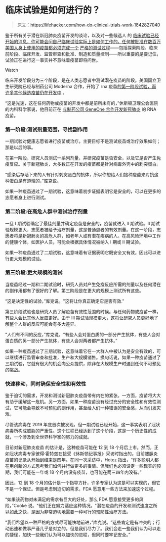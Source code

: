 # 临床试验是如何进行的？

> 原文：<https://lifehacker.com/how-do-clinical-trials-work-1842827040>

鉴于所有关于潜在新冠肺炎疫苗开发的谈论，以及对一些候选人 的 [临床试验已经开始的消息，你可能会问自己临床试验实际上是如何工作的。任何被批准在数百万美国人身上使用的疫苗都必须完成一个](https://www.the-scientist.com/news-opinion/covid-19-vaccine-frontrunners-67382) [严格的测试过程](https://www.cdc.gov/vaccines/basics/test-approve.html)——包括探索阶段、临床前阶段、临床开发、监管审查和批准、制造和质量控制——所以重要的是要记住，试验正在进行这一事实并不意味着疫苗即将问世。

Watch

临床开发阶段分为三个阶段，是在人类志愿者中测试潜在疫苗的阶段。美国国立卫生研究院已经与制药公司 Moderna 合作，开始了 rna 疫苗[的第一阶段试验，而](https://www.nih.gov/news-events/news-releases/nih-clinical-trial-investigational-vaccine-covid-19-begins) [许多其他候选疫苗仍在开发中](https://www.nature.com/articles/d41573-020-00073-5) 。

“这是光速，这在任何药物或疫苗的开发中都是前所未有的，”休斯顿卫理公会医院的内科科学家说，他目前正在 [与制药公司 GeneOne 合作开发新冠肺炎](https://www.houstonchronicle.com/neighborhood/woodlands/health/article/Behind-the-scenes-Houston-doctor-preps-for-new-15192520.php?fbclid=IwAR261zwrAWs6OklUls7yrunTbUnMfRc9-5PPqeP5ASYzFcotLWToQsFVJGo#?utm_campaign=CMS%20Sharing%20Tools%20(Premium)&utm_source=facebook.com&utm_medium=referral) 的 RNA 疫苗。

### 第一阶段:测试剂量范围，寻找副作用

一期试验对健康志愿者进行疫苗或治疗。主要目标不是测试疫苗或治疗效果如何；那是以后的事。

在第一阶段，研究人员测试一系列剂量，并研究疫苗是否安全，以及它是否产生免疫反应。关于新冠肺炎，大多数正在开发的疫苗都是针对病毒外壳中的刺突蛋白。

“感染后存活下来的人有针对刺突蛋白的抗体，所以你想给人们接种疫苗来对抗这种蛋白是有道理的，”库克说。

如果一种疫苗通过了一期试验，这意味着初步证据表明它是安全的，可以在更多的志愿者身上进行测试。

### 第二阶段:在高危人群中测试治疗剂量

一旦 I 期试验确定了最佳剂量并确定疫苗是安全的，疫苗就进入 II 期试验。II 期试验规模更大，志愿者被给予治疗剂量，这是普通患者的有效剂量。在这一阶段，志愿者将是新冠肺炎的高危人群，如老年人或有潜在疾病的人。在高风险环境中工作的健康个体，如医护人员，可能会根据具体情况被纳入 I 期或 II 期试验。

如果一种疫苗通过了二期试验，这意味着有证据表明它既安全又有效，因此可以进行更大规模的试验。

### 第三阶段:更大规模的测试

当疫苗经过一期和二期试验时，研究人员对产生免疫反应所需的剂量以及任何潜在的副作用都有了很好的了解。第三阶段是在更大的规模上测试所有这些。

“这是决定性的试验，”库克说。"这将让你真正确定它是否有效."

第三阶段试验也是研究人员了解疫苗有效性范围的时候。与任何药物或疫苗一样，有些人会比其他人反应更好。由于 III 期试验规模更大，这将让研究人员更好地了解整个人群的反应可能会有多大差异。

“人们有不同的反应，”库克说。“有些人会对蛋白质的一部分产生抗体，有些人会对蛋白质的另一部分产生抗体，有些人会对两者都产生抗体。”

如果一种疫苗通过了三期试验，这意味着它在一大群人中被认为是安全有效的，可以继续进行监管审查和批准，生产和大规模销售。换句话说，如果一种疫苗通过了三期试验，它就有很大的机会向公众提供，除非在大规模生产时遇到任何不可预见的挑战。

### 快速移动，同时确保安全性和有效性

鉴于迫切的需求，开发和测试新冠肺炎疫苗带有内在的紧张。一方面，疫苗将大大有助于缓解这一危机。另一方面，如果一种疫苗没有经过充分的安全性和有效性测试，它可能会导致不可预见的副作用，甚至给人们一种错误的安全感，从而引发灾难。

尽管该病毒在 2019 年底首次被发现，但一期试验已经开始，这一事实表明了冠状病毒所构成威胁的严重性。这个过程已经达到了这个阶段，这是一个历史性的成就，一个涉及到全世界科学家的努力的成就。

目前对新冠肺炎疫苗 的估计是，这种疫苗可能在 12 到 18 个月后上市。然而，正如冠状病毒专家彼得·霍特兹在接受《休斯顿纪事报》采访时指出的，目前腮腺炎疫苗的记录从开始到结束是四年。在同一次采访中，Hotez 指出，“许多聪明人都在用创新的方式思考我们如何并行做更多的事情。但我们也必须设定一些现实的预期，我们可能在一年或 18 个月内没有疫苗，也可能在两三四年内没有。”

因此，12 到 18 个月的估计是一个指导方针，许多专家认为这是可以实现的，但它不是一个保证。但是考虑到迫切的需求，FDA 愿意用一些方法来加速这个过程。

“如果该药物对未满足的需求有巨大的好处，那么 FDA 愿意接受更多的风险，”Cooke 说。"他们正在努力适应这种情况。"潜在疫苗的开发和测试速度之所以如此之快，是因为非常迫切地需要一种可行的预防性治疗方法。

“我们希望以一种严格的方式尽可能快地前进，”库克说。“这些肯定是有冲突的；行动迅速和做事严谨几乎是对立的。但是我们尽力了。我们会走一些我们认为可以走的捷径，加快一些我们认为可以加快的进程，但同时要牢记安全。”